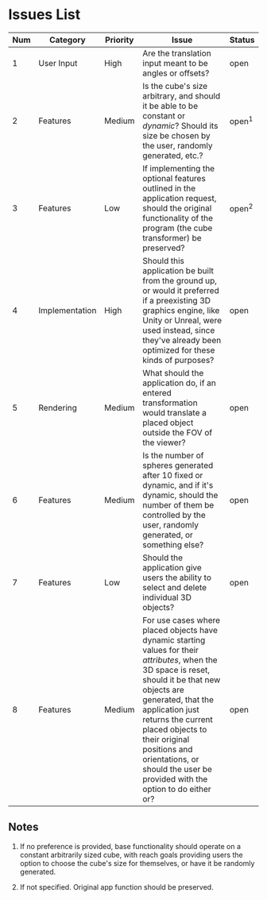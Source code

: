 # Issues List

Num | Category | Priority | Issue | Status
---|---|---|---|---
1 | User Input | High | Are the translation input meant to be angles or offsets? | open
2 | Features | Medium |  Is the cube's size arbitrary, and should it be able to be constant or *dynamic*? Should its size be chosen by the user, randomly generated, etc.? | open<sup>1</sup>
3 | Features | Low | If implementing the optional features outlined in the application request, should the original functionality of the program (the cube transformer) be preserved? | open<sup>2</sup>
4 | Implementation | High | Should this application be built from the ground up, or would it preferred if a preexisting 3D graphics engine, like Unity or Unreal, were used instead, since they've already been optimized for these kinds of purposes? | open
5 | Rendering | Medium | What should the application do, if an entered transformation would translate a placed object outside the FOV of the viewer? | open
6 | Features | Medium | Is the number of spheres generated after 10 fixed or dynamic, and if it's dynamic, should the number of them be controlled by the user, randomly generated, or something else? | open
7 | Features | Low | Should the application give users the ability to select and delete individual 3D objects? | open
8 | Features | Medium | For use cases where placed objects have dynamic starting values for their *attributes*, when the 3D space is reset, should it be that new objects are generated, that the application just returns the current placed objects to their original positions and orientations, or should the user be provided with the option to do either or? | open

## Notes

1. If no preference is provided, base functionality should operate on a constant arbitrarily sized cube, with reach goals providing users the option to choose the cube's size for themselves, or have it be randomly generated.

2. If not specified. Original app function should be preserved.

